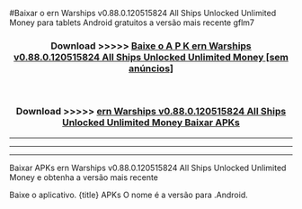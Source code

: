 #Baixar o ern Warships v0.88.0.120515824 All Ships Unlocked Unlimited Money   para tablets Android gratuitos a versão mais recente gflm7


<div align="center">
<h3>Download >>>>> <a href="https://pt-web.web.app/?pt= ern Warships v0.88.0.120515824 All Ships Unlocked Unlimited Money ">Baixe o A P K ern Warships v0.88.0.120515824 All Ships Unlocked Unlimited Money  [sem anúncios]</a></h3><br>

<h3>Download >>>>> <a href="https://pt-web.web.app/?pt= ern Warships v0.88.0.120515824 All Ships Unlocked Unlimited Money ">ern Warships v0.88.0.120515824 All Ships Unlocked Unlimited Money  Baixar APKs</a></h3>
</div>

----------------------------------------------------------

----------------------------------------------------------

----------------------------------------------------------

Baixar APKs ern Warships v0.88.0.120515824 All Ships Unlocked Unlimited Money  e obtenha a versão mais recente

Baixe o aplicativo. {title} APKs O nome é a versão para .Android.


